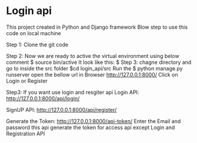 
# Login api 

This project created in Python and  Django framework
Blow step to use this code on local machine

Step 1:
Clone the git code

Step 2:
Now we are ready to active the virtual environment using below comment
$ source bin/active
   It look like this:
   <login-api>$
Step 3:
chagne directory and go to inside the src folder
$cd login_api/src
Run the 
$ python manage.py runserver
 open the bellow url in Browser
http://127.0.0.1:8000/
Click on Login or Register 

Step3: If you want use login and resgiter api 
Login API:
http://127.0.0.1:8000/api/login/

SignUP API:
http://127.0.0.1:8000/api/register/

Generate the Token:
http://127.0.0.1:8000/api-token/
Enter the Email and password this api generate the token for access api except Login and Registration API
